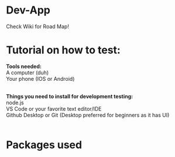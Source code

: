 # Dev-App
Check Wiki for Road Map!
# Tutorial on how to test:
**Tools needed:** 
<br>
A computer (duh)
<br>
Your phone (IOS or Android)
<br>
<br>
 
**Things you need to install for development testing:**
<br>
node.js
<br>
VS Code or your favorite text editor/IDE
<br>
Github Desktop or Git (Desktop preferred for beginners as it has UI)
<br>
<br>

# Packages used
